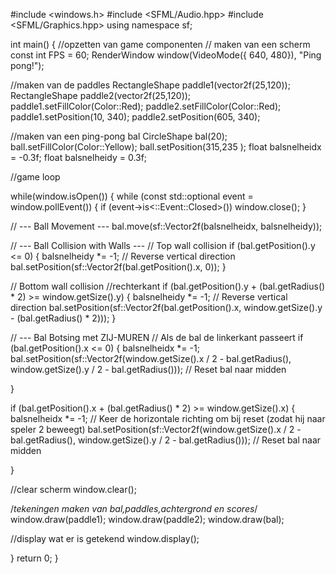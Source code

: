 
 #include <windows.h> 
#include <SFML/Audio.hpp> 
#include <SFML/Graphics.hpp>
 using namespace sf;

 int main() {
 //opzetten van game componenten 
 // maken van een scherm
 const int FPS = 60;
 RenderWindow window(VideoMode({ 640, 480}), "Ping pong!");


  //maken van de paddles
    RectangleShape paddle1(vector2f(25,120));
    RectangleShape paddle2(vector2f(25,120));
    paddle1.setFillColor(Color::Red);
    paddle2.setFillColor(Color::Red);
    paddle1.setPosition(10, 340);
    paddle2.setPosition(605, 340);

   //maken van een ping-pong bal
    CircleShape bal(20);
    ball.setFillColor(Color::Yellow);
    ball.setPosition(315,235 );
    float balsnelheidx = -0.3f;
    float balsnelheidy = 0.3f;

  //game loop 
 
while(window.isOpen())
{
	while (const std::optional event = window.pollEvent())
	{
		if (event->is<::Event::Closed>())
			window.close();
	}


// --- Ball Movement ---
bal.move(sf::Vector2f(balsnelheidx, balsnelheidy));

// --- Ball Collision with Walls ---
// Top wall collision
if (bal.getPosition().y <= 0) {
	balsnelheidy *= -1; // Reverse vertical direction
	bal.setPosition(sf::Vector2f(bal.getPosition().x, 0)); 
}

// Bottom wall collision
//rechterkant
if (bal.getPosition().y + (bal.getRadius() * 2) >= window.getSize().y) {
	balsnelheidy *= -1; // Reverse vertical direction
	bal.setPosition(sf::Vector2f(bal.getPosition().x, window.getSize().y - (bal.getRadius() * 2))); 
}


// --- Bal Botsing met ZIJ-MUREN
// Als de bal de linkerkant passeert 
if (bal.getPosition().x <= 0) {
	balsnelheidx *= -1; 
	bal.setPosition(sf::Vector2f(window.getSize().x / 2 - bal.getRadius(), window.getSize().y / 2 - bal.getRadius())); // Reset bal naar midden
	
	
}

if (bal.getPosition().x + (bal.getRadius() * 2) >= window.getSize().x) {
	balsnelheidx *= -1; // Keer de horizontale richting om bij reset (zodat hij naar speler 2 beweegt)
	bal.setPosition(sf::Vector2f(window.getSize().x / 2 - bal.getRadius(), window.getSize().y / 2 - bal.getRadius())); // Reset bal naar midden
	
	
}
 
 //clear scherm
 window.clear();
 
 /*tekeningen maken van bal,paddles,achtergrond en scores*/
        window.draw(paddle1);
        window.draw(paddle2);
        window.draw(bal);

  //display wat er is getekend
   window.display();
    
  }
    return 0;
}
